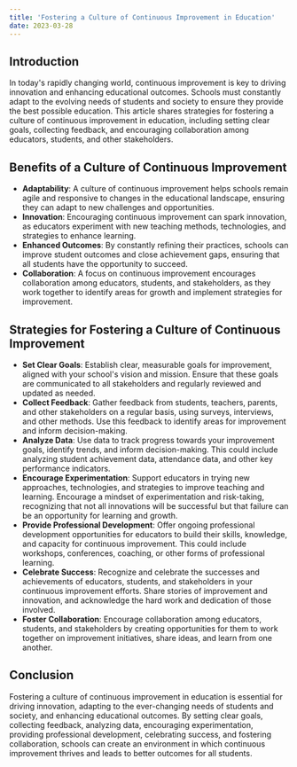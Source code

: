 ```yaml
---
title: 'Fostering a Culture of Continuous Improvement in Education'
date: 2023-03-28
---
```


## Introduction

In today's rapidly changing world, continuous improvement is key to driving innovation and enhancing educational outcomes. Schools must constantly adapt to the evolving needs of students and society to ensure they provide the best possible education. This article shares strategies for fostering a culture of continuous improvement in education, including setting clear goals, collecting feedback, and encouraging collaboration among educators, students, and other stakeholders.

## Benefits of a Culture of Continuous Improvement

- **Adaptability**: A culture of continuous improvement helps schools remain agile and responsive to changes in the educational landscape, ensuring they can adapt to new challenges and opportunities.
- **Innovation**: Encouraging continuous improvement can spark innovation, as educators experiment with new teaching methods, technologies, and strategies to enhance learning.
- **Enhanced Outcomes**: By constantly refining their practices, schools can improve student outcomes and close achievement gaps, ensuring that all students have the opportunity to succeed.
- **Collaboration**: A focus on continuous improvement encourages collaboration among educators, students, and stakeholders, as they work together to identify areas for growth and implement strategies for improvement.

## Strategies for Fostering a Culture of Continuous Improvement

- **Set Clear Goals**: Establish clear, measurable goals for improvement, aligned with your school's vision and mission. Ensure that these goals are communicated to all stakeholders and regularly reviewed and updated as needed.
- **Collect Feedback**: Gather feedback from students, teachers, parents, and other stakeholders on a regular basis, using surveys, interviews, and other methods. Use this feedback to identify areas for improvement and inform decision-making.
- **Analyze Data**: Use data to track progress towards your improvement goals, identify trends, and inform decision-making. This could include analyzing student achievement data, attendance data, and other key performance indicators.
- **Encourage Experimentation**: Support educators in trying new approaches, technologies, and strategies to improve teaching and learning. Encourage a mindset of experimentation and risk-taking, recognizing that not all innovations will be successful but that failure can be an opportunity for learning and growth.
- **Provide Professional Development**: Offer ongoing professional development opportunities for educators to build their skills, knowledge, and capacity for continuous improvement. This could include workshops, conferences, coaching, or other forms of professional learning.
- **Celebrate Success**: Recognize and celebrate the successes and achievements of educators, students, and stakeholders in your continuous improvement efforts. Share stories of improvement and innovation, and acknowledge the hard work and dedication of those involved.
- **Foster Collaboration**: Encourage collaboration among educators, students, and stakeholders by creating opportunities for them to work together on improvement initiatives, share ideas, and learn from one another.

## Conclusion

Fostering a culture of continuous improvement in education is essential for driving innovation, adapting to the ever-changing needs of students and society, and enhancing educational outcomes. By setting clear goals, collecting feedback, analyzing data, encouraging experimentation, providing professional development, celebrating success, and fostering collaboration, schools can create an environment in which continuous improvement thrives and leads to better outcomes for all students.
